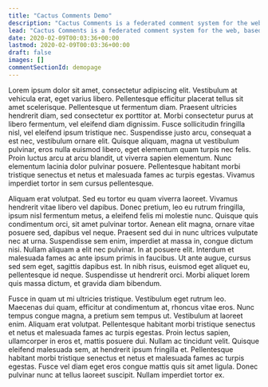 ```yaml
---
title: "Cactus Comments Demo"
description: "Cactus Comments is a federated comment system for the web, based on the Matrix protocol."
lead: "Cactus Comments is a federated comment system for the web, based on the Matrix protocol."
date: 2020-02-09T00:03:36+00:00
lastmod: 2020-02-09T00:03:36+00:00
draft: false
images: []
commentSectionId: demopage
---
```


Lorem ipsum dolor sit amet, consectetur adipiscing elit. Vestibulum at vehicula erat, eget varius libero. Pellentesque efficitur placerat tellus sit amet scelerisque. Pellentesque ut fermentum diam. Praesent ultricies hendrerit diam, sed consectetur ex porttitor at. Morbi consectetur purus at libero fermentum, vel eleifend diam dignissim. Fusce sollicitudin fringilla nisl, vel eleifend ipsum tristique nec. Suspendisse justo arcu, consequat a est nec, vestibulum ornare elit. Quisque aliquam, magna ut vestibulum pulvinar, eros nulla euismod libero, eget elementum quam turpis nec felis. Proin luctus arcu at arcu blandit, ut viverra sapien elementum. Nunc elementum lacinia dolor pulvinar posuere. Pellentesque habitant morbi tristique senectus et netus et malesuada fames ac turpis egestas. Vivamus imperdiet tortor in sem cursus pellentesque.

Aliquam erat volutpat. Sed eu tortor eu quam viverra laoreet. Vivamus hendrerit vitae libero vel dapibus. Donec pretium, leo eu rutrum fringilla, ipsum nisl fermentum metus, a eleifend felis mi molestie nunc. Quisque quis condimentum orci, sit amet pulvinar tortor. Aenean elit magna, ornare vitae posuere sed, dapibus vel neque. Praesent sed dui in nunc ultrices vulputate nec at urna. Suspendisse sem enim, imperdiet at massa in, congue dictum nisi. Nullam aliquam a elit nec pulvinar. In at posuere elit. Interdum et malesuada fames ac ante ipsum primis in faucibus. Ut ante augue, cursus sed sem eget, sagittis dapibus est. In nibh risus, euismod eget aliquet eu, pellentesque id neque. Suspendisse ut hendrerit orci. Morbi aliquet lorem quis massa dictum, et gravida diam bibendum.

Fusce in quam ut mi ultricies tristique. Vestibulum eget rutrum leo. Maecenas dui quam, efficitur at condimentum at, rhoncus vitae eros. Nunc tempus congue magna, a pretium sem tempus ut. Vestibulum at laoreet enim. Aliquam erat volutpat. Pellentesque habitant morbi tristique senectus et netus et malesuada fames ac turpis egestas. Proin lectus sapien, ullamcorper in eros et, mattis posuere dui. Nullam ac tincidunt velit. Quisque eleifend malesuada sem, at hendrerit ipsum fringilla et. Pellentesque habitant morbi tristique senectus et netus et malesuada fames ac turpis egestas. Fusce vel diam eget eros congue mattis quis sit amet ligula. Donec pulvinar nunc at tellus laoreet suscipit. Nullam imperdiet tortor ex.
